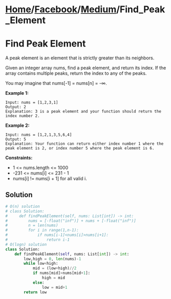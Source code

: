 # [Home](./../../..)/[Facebook](./../..)/[Medium](./..)/Find_Peak_Element
<h1>Find Peak Element</h1>

<p>
A peak element is an element that is strictly greater than its neighbors.

Given an integer array nums, find a peak element, and return its index. If the array contains multiple peaks, return the index to any of the peaks.

You may imagine that nums[-1] = nums[n] = -∞.

</p>

<b>Example 1:</b>

    Input: nums = [1,2,3,1]
    Output: 2
    Explanation: 3 is a peak element and your function should return the index number 2.

<b>Example 2:</b>

    Input: nums = [1,2,1,3,5,6,4]
    Output: 5
    Explanation: Your function can return either index number 1 where the peak element is 2, or index number 5 where the peak element is 6.

<b>Constraints:</b>

- 1 <= nums.length <= 1000
- -231 <= nums[i] <= 231 - 1
- nums[i] != nums[i + 1] for all valid i.

<h2>Solution</h2>

```python
# O(n) solution
# class Solution:
#     def findPeakElement(self, nums: List[int]) -> int:
#         nums = [-float("inf")] + nums + [-float("inf")]
#         n = len(nums)
#         for i in range(1,n-1):
#             if nums[i-1]<nums[i]>nums[i+1]:
#                 return i-1
# O(logn) solution
class Solution:
    def findPeakElement(self, nums: List[int]) -> int:
        low,high = 0, len(nums)-1
        while low<high:
            mid = (low+high)//2
            if nums[mid]>nums[mid+1]:
                high = mid
            else:
                low = mid+1
        return low
```
